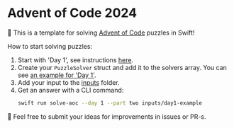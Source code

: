 # Advent of Code 2024

🎄 This is a template for solving [Advent of Code](https://adventofcode.com) puzzles in Swift!

How to start solving puzzles:
1. Start with 'Day 1', see instructions [here](https://adventofcode.com/2022/day/1).
2. Create your `PuzzleSolver` struct and add it to the solvers array. You can see [an example for 'Day 1'](Sources/AdventOfCode/Solvers/Day1Solver.swift).
3. Add your input to the [inputs](inputs) folder.
4. Get an answer with a CLI command:
    ```sh
    swift run solve-aoc --day 1 --part two inputs/day1-example
    ```

🚀 Feel free to submit your ideas for improvements in issues or PR-s.